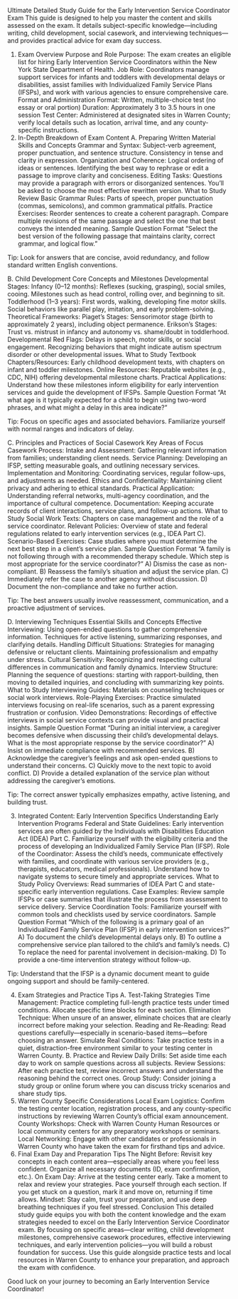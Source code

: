 Ultimate Detailed Study Guide for the Early Intervention Service Coordinator Exam
This guide is designed to help you master the content and skills assessed on the exam. It details subject-specific knowledge—including writing, child development, social casework, and interviewing techniques—and provides practical advice for exam day success.

1. Exam Overview
Purpose and Role
Purpose: The exam creates an eligible list for hiring Early Intervention Service Coordinators within the New York State Department of Health.
Job Role: Coordinators manage support services for infants and toddlers with developmental delays or disabilities, assist families with Individualized Family Service Plans (IFSPs), and work with various agencies to ensure comprehensive care.
Format and Administration
Format: Written, multiple-choice test (no essay or oral portion)
Duration: Approximately 3 to 3.5 hours in one session
Test Center: Administered at designated sites in Warren County; verify local details such as location, arrival time, and any county-specific instructions.
2. In-Depth Breakdown of Exam Content
A. Preparing Written Material
Skills and Concepts
Grammar and Syntax:
Subject-verb agreement, proper punctuation, and sentence structure.
Consistency in tense and clarity in expression.
Organization and Coherence:
Logical ordering of ideas or sentences.
Identifying the best way to rephrase or edit a passage to improve clarity and conciseness.
Editing Tasks:
Questions may provide a paragraph with errors or disorganized sentences. You’ll be asked to choose the most effective rewritten version.
What to Study
Review Basic Grammar Rules:
Parts of speech, proper punctuation (commas, semicolons), and common grammatical pitfalls.
Practice Exercises:
Reorder sentences to create a coherent paragraph.
Compare multiple revisions of the same passage and select the one that best conveys the intended meaning.
Sample Question Format
“Select the best version of the following passage that maintains clarity, correct grammar, and logical flow.”

Tip: Look for answers that are concise, avoid redundancy, and follow standard written English conventions.

B. Child Development
Core Concepts and Milestones
Developmental Stages:
Infancy (0–12 months):
Reflexes (sucking, grasping), social smiles, cooing.
Milestones such as head control, rolling over, and beginning to sit.
Toddlerhood (1–3 years):
First words, walking, developing fine motor skills.
Social behaviors like parallel play, imitation, and early problem-solving.
Theoretical Frameworks:
Piaget’s Stages: Sensorimotor stage (birth to approximately 2 years), including object permanence.
Erikson’s Stages: Trust vs. mistrust in infancy and autonomy vs. shame/doubt in toddlerhood.
Developmental Red Flags:
Delays in speech, motor skills, or social engagement.
Recognizing behaviors that might indicate autism spectrum disorder or other developmental issues.
What to Study
Textbook Chapters/Resources:
Early childhood development texts, with chapters on infant and toddler milestones.
Online Resources:
Reputable websites (e.g., CDC, NIH) offering developmental milestone charts.
Practical Applications:
Understand how these milestones inform eligibility for early intervention services and guide the development of IFSPs.
Sample Question Format
“At what age is it typically expected for a child to begin using two-word phrases, and what might a delay in this area indicate?”

Tip: Focus on specific ages and associated behaviors. Familiarize yourself with normal ranges and indicators of delay.

C. Principles and Practices of Social Casework
Key Areas of Focus
Casework Process:
Intake and Assessment: Gathering relevant information from families; understanding client needs.
Service Planning: Developing an IFSP, setting measurable goals, and outlining necessary services.
Implementation and Monitoring: Coordinating services, regular follow-ups, and adjustments as needed.
Ethics and Confidentiality: Maintaining client privacy and adhering to ethical standards.
Practical Application:
Understanding referral networks, multi-agency coordination, and the importance of cultural competence.
Documentation:
Keeping accurate records of client interactions, service plans, and follow-up actions.
What to Study
Social Work Texts:
Chapters on case management and the role of a service coordinator.
Relevant Policies:
Overview of state and federal regulations related to early intervention services (e.g., IDEA Part C).
Scenario-Based Exercises:
Case studies where you must determine the next best step in a client’s service plan.
Sample Question Format
“A family is not following through with a recommended therapy schedule. Which step is most appropriate for the service coordinator?”
A) Dismiss the case as non-compliant.
B) Reassess the family’s situation and adjust the service plan.
C) Immediately refer the case to another agency without discussion.
D) Document the non-compliance and take no further action.

Tip: The best answers usually involve reassessment, communication, and a proactive adjustment of services.

D. Interviewing Techniques
Essential Skills and Concepts
Effective Interviewing:
Using open-ended questions to gather comprehensive information.
Techniques for active listening, summarizing responses, and clarifying details.
Handling Difficult Situations:
Strategies for managing defensive or reluctant clients.
Maintaining professionalism and empathy under stress.
Cultural Sensitivity:
Recognizing and respecting cultural differences in communication and family dynamics.
Interview Structure:
Planning the sequence of questions: starting with rapport-building, then moving to detailed inquiries, and concluding with summarizing key points.
What to Study
Interviewing Guides:
Materials on counseling techniques or social work interviews.
Role-Playing Exercises:
Practice simulated interviews focusing on real-life scenarios, such as a parent expressing frustration or confusion.
Video Demonstrations:
Recordings of effective interviews in social service contexts can provide visual and practical insights.
Sample Question Format
“During an initial interview, a caregiver becomes defensive when discussing their child’s developmental delays. What is the most appropriate response by the service coordinator?”
A) Insist on immediate compliance with recommended services.
B) Acknowledge the caregiver’s feelings and ask open-ended questions to understand their concerns.
C) Quickly move to the next topic to avoid conflict.
D) Provide a detailed explanation of the service plan without addressing the caregiver’s emotions.

Tip: The correct answer typically emphasizes empathy, active listening, and building trust.

3. Integrated Content: Early Intervention Specifics
Understanding Early Intervention Programs
Federal and State Guidelines:
Early intervention services are often guided by the Individuals with Disabilities Education Act (IDEA) Part C.
Familiarize yourself with the eligibility criteria and the process of developing an Individualized Family Service Plan (IFSP).
Role of the Coordinator:
Assess the child’s needs, communicate effectively with families, and coordinate with various service providers (e.g., therapists, educators, medical professionals).
Understand how to navigate systems to secure timely and appropriate services.
What to Study
Policy Overviews:
Read summaries of IDEA Part C and state-specific early intervention regulations.
Case Examples:
Review sample IFSPs or case summaries that illustrate the process from assessment to service delivery.
Service Coordination Tools:
Familiarize yourself with common tools and checklists used by service coordinators.
Sample Question Format
“Which of the following is a primary goal of an Individualized Family Service Plan (IFSP) in early intervention services?”
A) To document the child’s developmental delays only.
B) To outline a comprehensive service plan tailored to the child’s and family’s needs.
C) To replace the need for parental involvement in decision-making.
D) To provide a one-time intervention strategy without follow-up.

Tip: Understand that the IFSP is a dynamic document meant to guide ongoing support and should be family-centered.

4. Exam Strategies and Practice Tips
A. Test-Taking Strategies
Time Management:
Practice completing full-length practice tests under timed conditions. Allocate specific time blocks for each section.
Elimination Technique:
When unsure of an answer, eliminate choices that are clearly incorrect before making your selection.
Reading and Re-Reading:
Read questions carefully—especially in scenario-based items—before choosing an answer.
Simulate Real Conditions:
Take practice tests in a quiet, distraction-free environment similar to your testing center in Warren County.
B. Practice and Review
Daily Drills:
Set aside time each day to work on sample questions across all subjects.
Review Sessions:
After each practice test, review incorrect answers and understand the reasoning behind the correct ones.
Group Study:
Consider joining a study group or online forum where you can discuss tricky scenarios and share study tips.
5. Warren County Specific Considerations
Local Exam Logistics:
Confirm the testing center location, registration process, and any county-specific instructions by reviewing Warren County’s official exam announcement.
County Workshops:
Check with Warren County Human Resources or local community centers for any preparatory workshops or seminars.
Local Networking:
Engage with other candidates or professionals in Warren County who have taken the exam for firsthand tips and advice.
6. Final Exam Day and Preparation Tips
The Night Before:
Revisit key concepts in each content area—especially areas where you feel less confident.
Organize all necessary documents (ID, exam confirmation, etc.).
On Exam Day:
Arrive at the testing center early. Take a moment to relax and review your strategies.
Pace yourself through each section. If you get stuck on a question, mark it and move on, returning if time allows.
Mindset:
Stay calm, trust your preparation, and use deep breathing techniques if you feel stressed.
Conclusion
This detailed study guide equips you with both the content knowledge and the exam strategies needed to excel on the Early Intervention Service Coordinator exam. By focusing on specific areas—clear writing, child development milestones, comprehensive casework procedures, effective interviewing techniques, and early intervention policies—you will build a robust foundation for success. Use this guide alongside practice tests and local resources in Warren County to enhance your preparation, and approach the exam with confidence.

Good luck on your journey to becoming an Early Intervention Service Coordinator!

